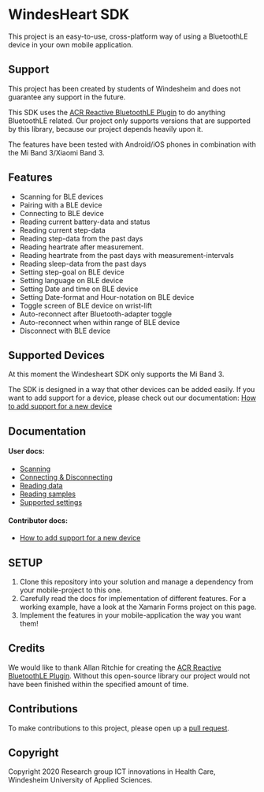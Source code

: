
# WindesHeart SDK

This project is an easy-to-use, cross-platform way of using a BluetoothLE device in your own mobile application.

## Support

This project has been created by students of Windesheim and does not guarantee any support in the future.  

This SDK uses the [ACR Reactive BluetoothLE Plugin](https://github.com/aritchie/bluetoothle) to do anything BluetoothLE related. Our project only supports versions that are supported by this library, because our project depends heavily upon it.

The features have been tested with Android/iOS phones in combination with the Mi Band 3/Xiaomi Band 3.  

## Features

* Scanning for BLE devices
* Pairing with a BLE device
* Connecting to BLE device
* Reading current battery-data and status
* Reading current step-data
* Reading step-data from the past days
* Reading heartrate after measurement.
* Reading heartrate from the past days with measurement-intervals
* Reading sleep-data from the past days
* Setting step-goal on BLE device
* Setting language on BLE device
* Setting Date and time on BLE device
* Setting Date-format and Hour-notation on BLE device
* Toggle screen of BLE device on wrist-lift
* Auto-reconnect after Bluetooth-adapter toggle
* Auto-reconnect when within range of BLE device
* Disconnect with BLE device

## Supported Devices

At this moment the Windesheart SDK only supports the Mi Band 3. 

The SDK is designed in a way that other devices can be added easily. If you want to add support for a device, please check out our documentation: [How to add support for a new device](https://bitbucket.org/ictinnovaties-zorg/openwindesheart/src/master/README-SupportNewDevice.md)

## Documentation

#### User docs:
* [Scanning](https://bitbucket.org/ictinnovaties-zorg/openwindesheart/src/master/README-Scanning.md)  
* [Connecting & Disconnecting](https://bitbucket.org/ictinnovaties-zorg/openwindesheart/src/master/README-Connecting.md)  
* [Reading data](https://bitbucket.org/ictinnovaties-zorg/openwindesheart/src/master/README-Readingdata.md)
* [Reading samples](https://bitbucket.org/ictinnovaties-zorg/openwindesheart/src/master/README-Samples.md)
* [Supported settings](https://bitbucket.org/ictinnovaties-zorg/openwindesheart/src/master/README-Settings.md)

#### Contributor docs:
* [How to add support for a new device](https://bitbucket.org/ictinnovaties-zorg/openwindesheart/src/master/README-SupportNewDevice.md)

## SETUP  
1.  Clone this repository into your solution and manage a dependency from your mobile-project to this one.  
2.  Carefully read the docs for implementation of different features. For a working example, have a look at the Xamarin Forms project on this page.
3.  Implement the features in your mobile-application the way you want them!

## Credits

We would like to thank Allan Ritchie for creating the [ACR Reactive BluetoothLE Plugin](https://github.com/aritchie/bluetoothle). Without this open-source library our project would not have been finished within the specified amount of time.

## Contributions

To make contributions to this project, please open up a [pull request](https://bitbucket.org/ictinnovaties-zorg/openwindesheart/pull-requests/new).

## Copyright

Copyright 2020 Research group ICT innovations in Health Care, Windesheim University of Applied Sciences.